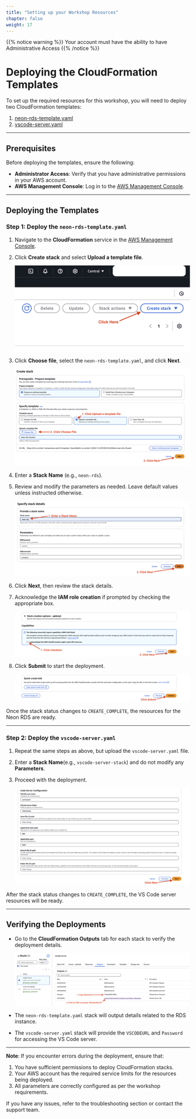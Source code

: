 ```yaml
---
title: "Setting up your Workshop Resources"
chapter: false
weight: 17
---
```


{{% notice warning %}}
Your account must have the ability to have Administrative Access
{{% /notice %}}

# Deploying the CloudFormation Templates  

To set up the required resources for this workshop, you will need to deploy two CloudFormation templates:  

1. [neon-rds-template.yaml](https://github.com/aws-samples/aws-modernization-with-neon/blob/main/static/infrastructure/neon-rds-template.yaml)
2. [vscode-server.yaml](https://github.com/aws-samples/aws-modernization-with-neon/blob/main/static/infrastructure/vscode-server.yaml)

---

## Prerequisites  

Before deploying the templates, ensure the following:  

- **Administrator Access**: Verify that you have administrative permissions in your AWS account.  
- **AWS Management Console**: Log in to the [AWS Management Console](https://aws.amazon.com/console/).  

---

## Deploying the Templates  

### Step 1: Deploy the `neon-rds-template.yaml`  

1. Navigate to the **CloudFormation** service in the [AWS Management Console](https://aws.amazon.com/console/).  
2. Click **Create stack** and select **Upload a template file**.

   ![Create Stack Button](/images/cloudformation-create-stack.png)  

3. Click **Choose file**, select the `neon-rds-template.yaml`, and click **Next**.  

   ![Upload Template](/images/cloudformation-upload-template.png)  

4. Enter a **Stack Name** (e.g., `neon-rds`).  
5. Review and modify the parameters as needed. Leave default values unless instructed otherwise.  

   ![Stack Parameters](/images/cloudformation-stack-parameters.png)  

6. Click **Next**, then review the stack details.  
7. Acknowledge the **IAM role creation** if prompted by checking the appropriate box.  

   ![Acknowledge IAM Roles](/images/cloudformation-acknowledge-iam.png)  

8. Click **Submit** to start the deployment.  

   ![Create Stack Process](/images/cloudformation-create-process.png)  

Once the stack status changes to `CREATE_COMPLETE`, the resources for the Neon RDS are ready.  

---

### Step 2: Deploy the `vscode-server.yaml`  

1. Repeat the same steps as above, but upload the `vscode-server.yaml` file.  
2. Enter a **Stack Name**(e.g., `vscode-server-stack`) and do not modify any **Parameters**.  
3. Proceed with the deployment.

   ![VS Code Parameters](/images/vscode-server-parameters.png)  

After the stack status changes to `CREATE_COMPLETE`, the VS Code server resources will be ready.  

---

## Verifying the Deployments  

- Go to the **CloudFormation Outputs** tab for each stack to verify the deployment details.  

   ![CloudFormation Outputs Tab](/images/cloudformation-outputs.png)  

- The `neon-rds-template.yaml` stack will output details related to the RDS instance.  
- The `vscode-server.yaml` stack will provide the `VSCODEURL` and `Password` for accessing the VS Code server.  

---

**Note**: If you encounter errors during the deployment, ensure that:  
1. You have sufficient permissions to deploy CloudFormation stacks.  
2. Your AWS account has the required service limits for the resources being deployed.  
3. All parameters are correctly configured as per the workshop requirements.  

If you have any issues, refer to the troubleshooting section or contact the support team.
